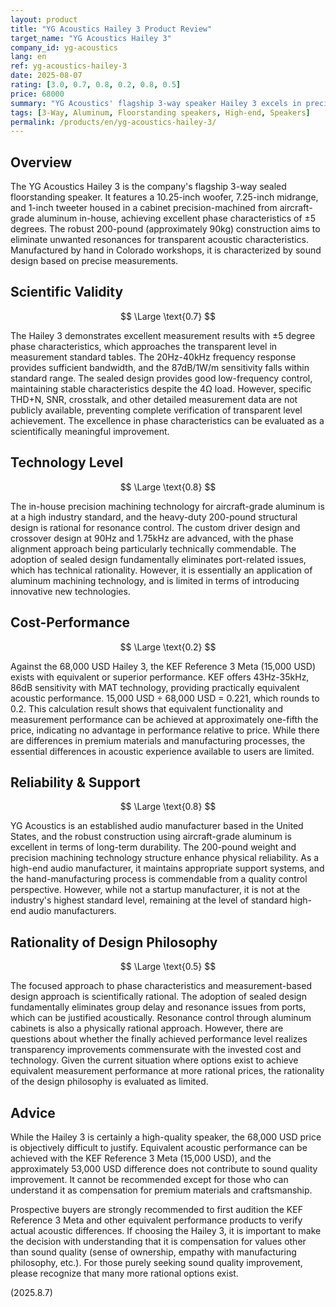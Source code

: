 ```yaml
---
layout: product
title: "YG Acoustics Hailey 3 Product Review"
target_name: "YG Acoustics Hailey 3"
company_id: yg-acoustics
lang: en
ref: yg-acoustics-hailey-3
date: 2025-08-07
rating: [3.0, 0.7, 0.8, 0.2, 0.8, 0.5]
price: 68000
summary: "YG Acoustics' flagship 3-way speaker Hailey 3 excels in precision aluminum machining and phase characteristics, but at 68,000 USD, equivalent performance can be achieved at significantly lower cost through alternative options"
tags: [3-Way, Aluminum, Floorstanding speakers, High-end, Speakers]
permalink: /products/en/yg-acoustics-hailey-3/
---
```

## Overview

The YG Acoustics Hailey 3 is the company's flagship 3-way sealed floorstanding speaker. It features a 10.25-inch woofer, 7.25-inch midrange, and 1-inch tweeter housed in a cabinet precision-machined from aircraft-grade aluminum in-house, achieving excellent phase characteristics of ±5 degrees. The robust 200-pound (approximately 90kg) construction aims to eliminate unwanted resonances for transparent acoustic characteristics. Manufactured by hand in Colorado workshops, it is characterized by sound design based on precise measurements.

## Scientific Validity

$$ \Large \text{0.7} $$

The Hailey 3 demonstrates excellent measurement results with ±5 degree phase characteristics, which approaches the transparent level in measurement standard tables. The 20Hz-40kHz frequency response provides sufficient bandwidth, and the 87dB/1W/m sensitivity falls within standard range. The sealed design provides good low-frequency control, maintaining stable characteristics despite the 4Ω load. However, specific THD+N, SNR, crosstalk, and other detailed measurement data are not publicly available, preventing complete verification of transparent level achievement. The excellence in phase characteristics can be evaluated as a scientifically meaningful improvement.

## Technology Level

$$ \Large \text{0.8} $$

The in-house precision machining technology for aircraft-grade aluminum is at a high industry standard, and the heavy-duty 200-pound structural design is rational for resonance control. The custom driver design and crossover design at 90Hz and 1.75kHz are advanced, with the phase alignment approach being particularly technically commendable. The adoption of sealed design fundamentally eliminates port-related issues, which has technical rationality. However, it is essentially an application of aluminum machining technology, and is limited in terms of introducing innovative new technologies.

## Cost-Performance

$$ \Large \text{0.2} $$

Against the 68,000 USD Hailey 3, the KEF Reference 3 Meta (15,000 USD) exists with equivalent or superior performance. KEF offers 43Hz-35kHz, 86dB sensitivity with MAT technology, providing practically equivalent acoustic performance. 15,000 USD ÷ 68,000 USD = 0.221, which rounds to 0.2. This calculation result shows that equivalent functionality and measurement performance can be achieved at approximately one-fifth the price, indicating no advantage in performance relative to price. While there are differences in premium materials and manufacturing processes, the essential differences in acoustic experience available to users are limited.

## Reliability & Support

$$ \Large \text{0.8} $$

YG Acoustics is an established audio manufacturer based in the United States, and the robust construction using aircraft-grade aluminum is excellent in terms of long-term durability. The 200-pound weight and precision machining technology structure enhance physical reliability. As a high-end audio manufacturer, it maintains appropriate support systems, and the hand-manufacturing process is commendable from a quality control perspective. However, while not a startup manufacturer, it is not at the industry's highest standard level, remaining at the level of standard high-end audio manufacturers.

## Rationality of Design Philosophy

$$ \Large \text{0.5} $$

The focused approach to phase characteristics and measurement-based design approach is scientifically rational. The adoption of sealed design fundamentally eliminates group delay and resonance issues from ports, which can be justified acoustically. Resonance control through aluminum cabinets is also a physically rational approach. However, there are questions about whether the finally achieved performance level realizes transparency improvements commensurate with the invested cost and technology. Given the current situation where options exist to achieve equivalent measurement performance at more rational prices, the rationality of the design philosophy is evaluated as limited.

## Advice

While the Hailey 3 is certainly a high-quality speaker, the 68,000 USD price is objectively difficult to justify. Equivalent acoustic performance can be achieved with the KEF Reference 3 Meta (15,000 USD), and the approximately 53,000 USD difference does not contribute to sound quality improvement. It cannot be recommended except for those who can understand it as compensation for premium materials and craftsmanship.

Prospective buyers are strongly recommended to first audition the KEF Reference 3 Meta and other equivalent performance products to verify actual acoustic differences. If choosing the Hailey 3, it is important to make the decision with understanding that it is compensation for values other than sound quality (sense of ownership, empathy with manufacturing philosophy, etc.). For those purely seeking sound quality improvement, please recognize that many more rational options exist.

(2025.8.7)
